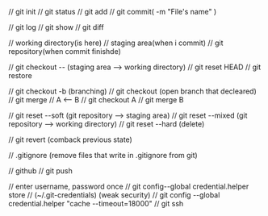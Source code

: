 // git init
// git status
// git add
// git commit( -m "File's name" )

// git log
// git show
// git diff

// working directory(is here)
// staging area(when i commit)
// git repository(when commit finishde)

// git checkout -- <file> (staging area --> working directory)
// git reset HEAD <file>
// git restore 

// git checkout -b <branch> (branching) 
// git checkout <branch> (open branch that decleared)
// git merge <branch>
// A <-- B
// git checkout A 
// git merge B

// git reset --soft (git repository --> staging area)
// git reset --mixed (git repository --> working directory)
// git reset --hard (delete)

// git revert (comback previous state)

// .gitignore (remove files that write in .gitignore from git)

// github 
// git push

// enter username, password once
// git config--global credential.helper store
// (~/.git-credentials) (weak security)
// git config --global credential.helper "cache --timeout=18000"
// git ssh










